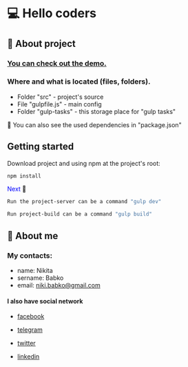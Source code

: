 # &#128187; Hello coders

## &#x1F4D8; About project

### [You can check out the demo.](https://nikitababko.github.io/landing-page-mogo/)

### Where and what is located (files, folders).

- Folder "src" - project's source
- File "gulpfile.js" - main config
- Folder "gulp-tasks" - this storage place for "gulp tasks"

&#x1F534; You can also see the used dependencies in "package.json"

## Getting started

Download project and using npm at the project's root:

```sh
npm install
```

<span style="color: blue">Next</span> &#x1F53D;

```sh
Run the project-server can be a command "gulp dev"
```

```sh
Run project-build can be a command "gulp build"
```

## &#129534; About me

### My contacts:

- name: Nikita
- sername: Babko
- email: niki.babko@gmail.com

#### I also have social network

- [facebook](https://www.facebook.com/nikita.babko?ref=bookmarks)

- [telegram](https://t.me/White_Rabbit_AI)

- [twitter](https://twitter.com/white_rabbit_ai)

- [linkedin](https://www.linkedin.com/in/%D0%BD%D0%B8%D0%BA%D0%B8%D1%82%D0%B0-%D0%B1%D0%B0%D0%B1%D0%BA%D0%BE-621618186/)
